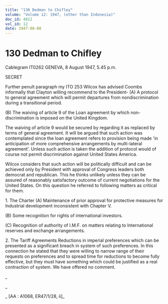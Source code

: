 ```yaml
---
title: "130 Dedman to Chifley"
volume: "Volume 12: 1947, (other than Indonesia)"
doc_id: 4812
vol_id: 12
date: 1947-08-08
---
```


# 130 Dedman to Chifley

Cablegram IT0262 GENEVA, 8 August 1947, 5.45 p.m.

SECRET

Further penult paragraph my ITO 253 Wilcox has advised Coombs informally that Clayton willing recommend to the President- (A) A protocol to general agreement which will permit departures from nondiscrimination during a transitional period.

(B) The waiving of article 9 of the Loan agreement by which non- discrimination is imposed on the United Kingdom.

The waiving of article 9 would be secured by regarding it as replaced by terms of general agreement. It will be argued that such action was contemplated since the loan agreement refers to provision being made 'in anticipation of more comprehensive arrangements by multi-lateral agreement'. Unless such action is taken the addition of protocol would of course not permit discrimination against United States America.

Wilcox considers that such action will be politically difficult and can be achieved only by President with approval of Congress leaders both democrat and republican. This he thinks unlikely unless they can be assured of reasonably satisfactory outcome of current negotiations for the United States. On this question he referred to following matters as critical for them.

1\. The Charter (A) Maintenance of prior approval for protective measures for Industrial development inconsistent with Chapter V.

(B) Some recognition for rights of international investors.

(C) Recognition of authority of I.M.F. on matters relating to International reserves and exchange arrangements.

2\. The Tariff Agreements Reductions in imperial preferences which can be presented as a significant breach in system of such preferences. In this connection he stated that they were willing to narrow range of their requests on preferences and to spread time for reductions to become fully effective, but they must have something which could be justified as a real contraction of system. We have offered no comment.

_

_

_ [AA : A1068, ER47/1/28, ii]_

